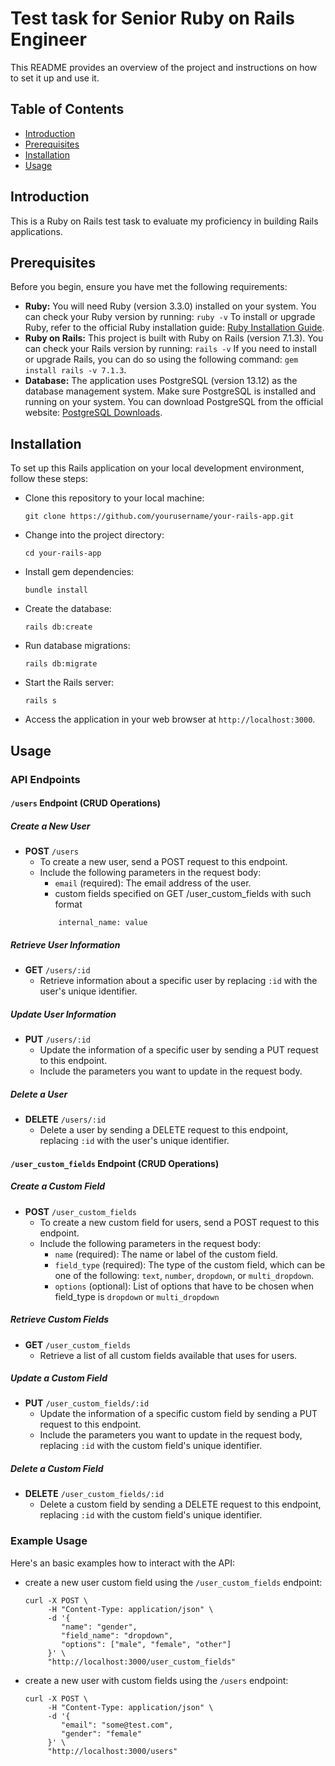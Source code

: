 # Test task for Senior Ruby on Rails Engineer

This README provides an overview of the project and instructions on how to set it up and use it.

## Table of Contents

- [Introduction](#introduction)
- [Prerequisites](#prerequisites)
- [Installation](#installation)
- [Usage](#usage)

## Introduction

This is a Ruby on Rails test task to evaluate my proficiency in building Rails applications.

## Prerequisites

Before you begin, ensure you have met the following requirements:

- **Ruby:** You will need Ruby (version 3.3.0) installed on your system. You can check your Ruby version by running:
    `ruby -v`
To install or upgrade Ruby, refer to the official Ruby installation guide: [Ruby Installation Guide](https://www.ruby-lang.org/en/documentation/installation/).
- **Ruby on Rails:** This project is built with Ruby on Rails (version 7.1.3). You can check your Rails version by running:
    `rails -v`
If you need to install or upgrade Rails, you can do so using the following command: `gem install rails -v 7.1.3`.
- **Database:** The application uses PostgreSQL (version 13.12) as the database management system. Make sure PostgreSQL is installed and running on your system. You can download PostgreSQL from the official website: [PostgreSQL Downloads](https://www.postgresql.org/download/).

## Installation

To set up this Rails application on your local development environment, follow these steps:

- Clone this repository to your local machine:
   ```shell
   git clone https://github.com/yourusername/your-rails-app.git
- Change into the project directory:
   ```shell
   cd your-rails-app
- Install gem dependencies:
   ```shell
   bundle install
- Create the database:
   ```shell
   rails db:create
- Run database migrations:
   ```shell
   rails db:migrate
- Start the Rails server:
   ```shell
   rails s
- Access the application in your web browser at `http://localhost:3000`.

## Usage

### API Endpoints

#### `/users` Endpoint (CRUD Operations)

##### Create a New User
- **POST** `/users`
  - To create a new user, send a POST request to this endpoint.
  - Include the following parameters in the request body:
    - `email` (required): The email address of the user.
    - custom fields specified on GET /user_custom_fields with such format
    ```shell
        internal_name: value
    ```

##### Retrieve User Information
- **GET** `/users/:id`
  - Retrieve information about a specific user by replacing `:id` with the user's unique identifier.

##### Update User Information
- **PUT** `/users/:id`
  - Update the information of a specific user by sending a PUT request to this endpoint.
  - Include the parameters you want to update in the request body.

##### Delete a User
- **DELETE** `/users/:id`
  - Delete a user by sending a DELETE request to this endpoint, replacing `:id` with the user's unique identifier.

#### `/user_custom_fields` Endpoint (CRUD Operations)

##### Create a Custom Field
- **POST** `/user_custom_fields`
  - To create a new custom field for users, send a POST request to this endpoint.
  - Include the following parameters in the request body:
    - `name` (required): The name or label of the custom field.
    - `field_type` (required): The type of the custom field, which can be one of the following: `text`, `number`, `dropdown`, or `multi_dropdown`.
    - `options` (optional): List of options that have to be chosen when field_type
        is `dropdown` or `multi_dropdown`

##### Retrieve Custom Fields
- **GET** `/user_custom_fields`
  - Retrieve a list of all custom fields available that uses for users.

##### Update a Custom Field
- **PUT** `/user_custom_fields/:id`
  - Update the information of a specific custom field by sending a PUT request to this endpoint.
  - Include the parameters you want to update in the request body, replacing `:id` with the custom field's unique identifier.

##### Delete a Custom Field
- **DELETE** `/user_custom_fields/:id`
  - Delete a custom field by sending a DELETE request to this endpoint, replacing `:id` with the custom field's unique identifier.

### Example Usage

Here's an basic examples how to interact with the API:

- create a new user custom field using the `/user_custom_fields` endpoint:

    ```shell
    curl -X POST \
         -H "Content-Type: application/json" \
         -d '{
            "name": "gender",
            "field_name": "dropdown",
            "options": ["male", "female", "other"]
         }' \
         "http://localhost:3000/user_custom_fields"
    ```

- create a new user with custom fields using the `/users` endpoint:

    ```shell
    curl -X POST \
         -H "Content-Type: application/json" \
         -d '{
            "email": "some@test.com",
            "gender": "female"
         }' \
         "http://localhost:3000/users"
    ```
